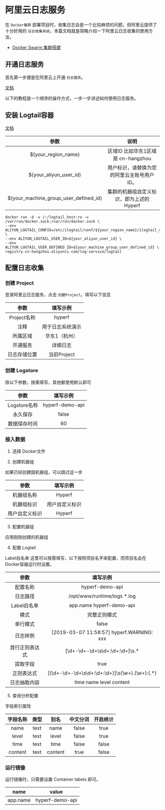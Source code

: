 # 阿里云日志服务

在 `Docker集群` 部署项目时，收集日志会是一个比较麻烦的问题，但阿里云提供了十分好用的 `日志收集系统`，本篇文档就是简略介绍一下阿里云日志收集的使用方法。

* [Docker Swarm 集群搭建](zh/tutorial/docker-swarm.md)

## 开通日志服务

首先第一步便是在阿里云上开通 `日志服务`。

[文档](https://help.aliyun.com/product/28958.html?spm=a2c4g.11186623.6.540.12bac9b5C46s8N)

以下的教程是一个顺序的操作方式，一步一步讲述如何使用日志服务。

## 安装 Logtail容器

[文档](https://help.aliyun.com/document_detail/66659.html?spm=a2c4g.11186623.2.15.52d541865uv5Xr)

|                 参数                  |                        说明                         |
|:-------------------------------------:|:---------------------------------------------------:|
|          ${your_region_name}          | 区域ID 比如华东1区域是 cn-hangzhou |
|        ${your_aliyun_user_id}         |     用户标识，请替换为您的阿里云主账号用户ID。      |
| ${your_machine_group_user_defined_id} |      集群的机器组自定义标识，即为上述的 Hyperf      |

```
docker run -d -v /:/logtail_host:ro -v /var/run/docker.sock:/var/run/docker.sock \
--env ALIYUN_LOGTAIL_CONFIG=/etc/ilogtail/conf/${your_region_name}/ilogtail_config.json \
--env ALIYUN_LOGTAIL_USER_ID=${your_aliyun_user_id} \
--env ALIYUN_LOGTAIL_USER_DEFINED_ID=${your_machine_group_user_defined_id} \
registry.cn-hangzhou.aliyuncs.com/log-service/logtail
```

## 配置日志收集

### 创建 Project

登录阿里云日志服务，点击 `创建Project`。填写以下信息

|     参数     |     填写示例     |
|:------------:|:----------------:|
| Project名称  |      hyperf      |
|     注释     | 用于日志系统演示 |
|   所属区域   |  华东1（杭州）   |
|   开通服务   |     详细日志     |
| 日志存储位置 |   当前Project    |

### 创建 Logstore

除以下参数，按需填写，其他都使用默认即可

|     参数     |    填写示例     |
|:------------:|:---------------:|
| Logstore名称 | hyperf-demo-api |
|   永久保存   |      false      |
| 数据保存时间 |       60        |

### 接入数据

1. 选择 Docker文件

2. 创建机器组

如果已经创建国机器组，可以跳过这一步

|      参数      |    填写示例    |
|:--------------:|:--------------:|
|   机器组名称   |     Hyperf     |
|   机器组标识   | 用户自定义标识 |
| 用户自定义标识 |     Hyperf     |

3. 配置机器组

应用刚刚创建的机器组

4. 配置 Logtail

Label白名单 这里可以按需填写，以下按照项目名字来配置，而项目名会在Docker容器运行时设置。

|      参数      |                     填写示例                      |
|:--------------:|:-------------------------------------------------:|
|    配置名称    |                  hyperf-demo-api                  |
|    日志路径    |            /opt/www/runtime/logs *.log            |
|  Label白名单   |             app.name hyperf-demo-api              |
|      模式      |                   完整正则模式                    |
|    单行模式    |                       false                       |
|    日志样例    |     [2019-03-07 11:58:57] hyperf.WARNING: xxx     |
| 首行正则表达式 |         \[\d+-\d+-\d+\s\d+:\d+:\d+\]\s.*          |
|    提取字段    |                       true                        |
|   正则表达式   | \[(\d+-\d+-\d+\s\d+:\d+:\d+)\]\s(\w+)\.(\w+):(.*) |
|  日志抽取内容  |              time name level content              |

5. 查询分析配置

字段索引属性

| 字段名称 | 类型 |  别名   | 中文分词 | 开启统计 |
|:--------:|:----:|:-------:|:--------:|:--------:|
|   name   | text |  name   |  false   |   true   |
|  level   | text |  level  |  false   |   true   |
|   time   | text |  time   |  false   |  false   |
| content  | text | content |   true   |  false   |

### 运行镜像

运行镜像时，只需要设置 Container labels 即可。

|   name   |      value      |
|:--------:|:---------------:|
| app.name | hyperf-demo-api |

